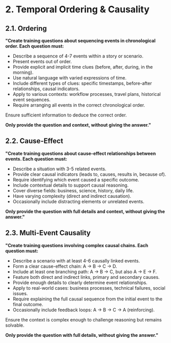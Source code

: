 # 2. Temporal Ordering & Causality

## 2.1. Ordering
**"Create training questions about sequencing events in chronological order. Each question must:**  
- Describe a sequence of 4-7 events within a story or scenario.  
- Present events out of order.  
- Provide explicit and implicit time clues (before, after, during, in the morning).  
- Use natural language with varied expressions of time.  
- Include different types of clues: specific timestamps, before-after relationships, causal indicators.  
- Apply to various contexts: workflow processes, travel plans, historical event sequences.  
- Require arranging all events in the correct chronological order.  

Ensure sufficient information to deduce the correct order.  

**Only provide the question and context, without giving the answer."**  

## 2.2. Cause-Effect
**"Create training questions about cause-effect relationships between events. Each question must:**  
- Describe a situation with 3-5 related events.  
- Provide clear causal indicators (leads to, causes, results in, because of).  
- Require identifying which event caused a specific outcome.  
- Include contextual details to support causal reasoning.  
- Cover diverse fields: business, science, history, daily life.  
- Have varying complexity (direct and indirect causation).  
- Occasionally include distracting elements or unrelated events.  

**Only provide the question with full details and context, without giving the answer."**  

## 2.3. Multi-Event Causality
**"Create training questions involving complex causal chains. Each question must:**  
- Describe a scenario with at least 4-6 causally linked events.  
- Form a clear cause-effect chain: A → B → C → D.  
- Include at least one branching path: A → B → C, but also A → E → F.  
- Feature both direct and indirect links, primary and secondary causes.  
- Provide enough details to clearly determine event relationships.  
- Apply to real-world cases: business processes, technical failures, social issues.  
- Require explaining the full causal sequence from the initial event to the final outcome.  
- Occasionally include feedback loops: A → B → C → A (reinforcing).  

Ensure the context is complex enough to challenge reasoning but remains solvable.  

**Only provide the question with full details, without giving the answer."**  
